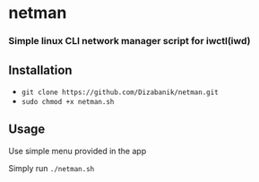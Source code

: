 # netman
### Simple linux CLI network manager script for iwctl(iwd)


## Installation
 - `git clone https://github.com/Dizabanik/netman.git`
 - `sudo chmod +x netman.sh`

## Usage
Use simple menu provided in the app

Simply run `./netman.sh`
